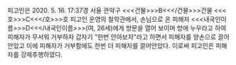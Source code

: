 피고인은 2020. 5. 16. 17:37경 서울 관악구 <<<건물>>>B<<</건물>>>건물 <<<호>>>C<<</호>>>호 피고인 운영의 철학관에서, 손님으로 온 피해자 <<<내국인이름>>>D<<</내국인이름>>>(여, 26세)에게 방문을 열어 보이며 방에 누우라고 하여 피해자가 무서워 거부하자 갑자기 "한번 안아보자"라고 하면서 피해자를 양손으로 끌어안았고 이에 피해자가 거부함에도 한번 더 피해자를 끌어안았다.
이로써 피고인은 피해자를 강제추행하였다.